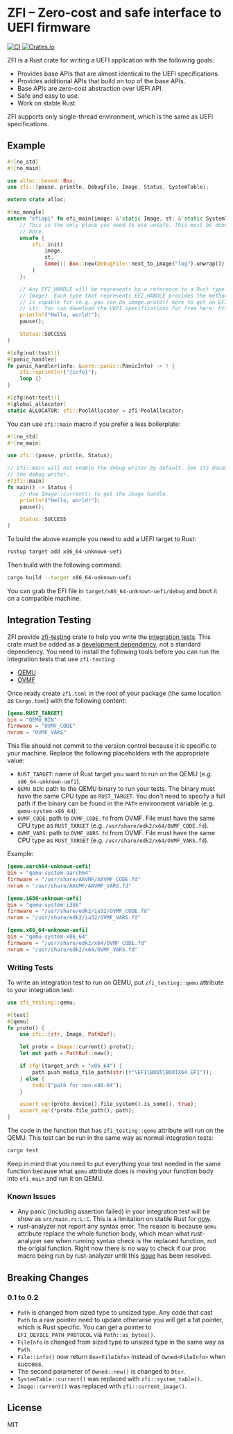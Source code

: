 # ZFI – Zero-cost and safe interface to UEFI firmware
[![CI](https://github.com/ultimicro/zfi/actions/workflows/ci.yml/badge.svg)](https://github.com/ultimicro/zfi/actions/workflows/ci.yml)
[![Crates.io](https://img.shields.io/crates/v/zfi)](https://crates.io/crates/zfi)

ZFI is a Rust crate for writing a UEFI application with the following goals:

- Provides base APIs that are almost identical to the UEFI specifications.
- Provides additional APIs that build on top of the base APIs.
- Base APIs are zero-cost abstraction over UEFI API.
- Safe and easy to use.
- Work on stable Rust.

ZFI supports only single-thread environment, which is the same as UEFI specifications.

## Example

```rust
#![no_std]
#![no_main]

use alloc::boxed::Box;
use zfi::{pause, println, DebugFile, Image, Status, SystemTable};

extern crate alloc;

#[no_mangle]
extern "efiapi" fn efi_main(image: &'static Image, st: &'static SystemTable) -> Status {
    // This is the only place you need to use unsafe. This must be done immediately after landing
    // here.
    unsafe {
        zfi::init(
            image,
            st,
            Some(|| Box::new(DebugFile::next_to_image("log").unwrap())),
        )
    };

    // Any EFI_HANDLE will be represents by a reference to a Rust type (e.g. image here is a type of
    // Image). Each type that represents EFI_HANDLE provides the methods to access any protocols it
    // is capable for (e.g. you can do image.proto() here to get an EFI_LOADED_IMAGE_PROTOCOL from
    // it). You can download the UEFI specifications for free here: https://uefi.org/specifications
    println!("Hello, world!");
    pause();

    Status::SUCCESS
}

#[cfg(not(test))]
#[panic_handler]
fn panic_handler(info: &core::panic::PanicInfo) -> ! {
    zfi::eprintln!("{info}");
    loop {}
}

#[cfg(not(test))]
#[global_allocator]
static ALLOCATOR: zfi::PoolAllocator = zfi:PoolAllocator;
```

You can use `zfi::main` macro if you prefer a less boilerplate:

```rust
#![no_std]
#![no_main]

use zfi::{pause, println, Status};

// zfi::main will not enable the debug writer by default. See its documentation to see how to enable
// the debug writer.
#[zfi::main]
fn main() -> Status {
    // Use Image::current() to get the image handle.
    println!("Hello, world!");
    pause();

    Status::SUCCESS
}
```

To build the above example you need to add a UEFI target to Rust:

```sh
rustup target add x86_64-unknown-uefi
```

Then build with the following command:

```sh
cargo build --target x86_64-unknown-uefi
```

You can grab the EFI file in `target/x86_64-unknown-uefi/debug` and boot it on a compatible machine.

## Integration Testing

ZFI provide [zfi-testing](https://crates.io/crates/zfi-testing) crate to help you write the
[integration tests](https://doc.rust-lang.org/rust-by-example/testing/integration_testing.html).
This crate must be added as a
[development dependency](https://doc.rust-lang.org/rust-by-example/testing/dev_dependencies.html),
not a standard dependency. You need to install the following tools before you can run the
integration tests that use `zfi-testing`:

- [QEMU](https://www.qemu.org)
- [OVMF](https://github.com/tianocore/tianocore.github.io/wiki/OVMF)

Once ready create `zfi.toml` in the root of your package (the same location as `Cargo.toml`) with
the following content:

```toml
[qemu.RUST_TARGET]
bin = "QEMU_BIN"
firmware = "OVMF_CODE"
nvram = "OVMF_VARS"
```

This file should not commit to the version control because it is specific to your machine. Replace
the following placeholders with the appropriate value:

- `RUST_TARGET`: name of Rust target you want to run on the QEMU (e.g. `x86_64-unknown-uefi`).
- `QEMU_BIN`: path to the QEMU binary to run your tests. The binary must have the same CPU type as
  `RUST_TARGET`. You don't need to specify a full path if the binary can be found in the `PATH`
  environment variable (e.g. `qemu-system-x86_64`).
- `OVMF_CODE`: path to `OVMF_CODE.fd` from OVMF. File must have the same CPU type as `RUST_TARGET`
  (e.g. `/usr/share/edk2/x64/OVMF_CODE.fd`).
- `OVMF_VARS`: path to `OVMF_VARS.fd` from OVMF. File must have the same CPU type as `RUST_TARGET`
  (e.g. `/usr/share/edk2/x64/OVMF_VARS.fd`).

Example:

```toml
[qemu.aarch64-unknown-uefi]
bin = "qemu-system-aarch64"
firmware = "/usr/share/AAVMF/AAVMF_CODE.fd"
nvram = "/usr/share/AAVMF/AAVMF_VARS.fd"

[qemu.i686-unknown-uefi]
bin = "qemu-system-i386"
firmware = "/usr/share/edk2/ia32/OVMF_CODE.fd"
nvram = "/usr/share/edk2/ia32/OVMF_VARS.fd"

[qemu.x86_64-unknown-uefi]
bin = "qemu-system-x86_64"
firmware = "/usr/share/edk2/x64/OVMF_CODE.fd"
nvram = "/usr/share/edk2/x64/OVMF_VARS.fd"
```

### Writing Tests

To write an integration test to run on QEMU, put `zfi_testing::qemu` attribute to your integration
test:

```rust
use zfi_testing::qemu;

#[test]
#[qemu]
fn proto() {
    use zfi::{str, Image, PathBuf};

    let proto = Image::current().proto();
    let mut path = PathBuf::new();

    if cfg!(target_arch = "x86_64") {
        path.push_media_file_path(str!(r"\EFI\BOOT\BOOTX64.EFI"));
    } else {
        todo!("path for non-x86-64");
    }

    assert_eq!(proto.device().file_system().is_some(), true);
    assert_eq!(*proto.file_path(), path);
}
```

The code in the function that has `zfi_testing::qemu` attribute will run on the QEMU. This test can
be run in the same way as normal integration tests:

```sh
cargo test
```

Keep in mind that you need to put everything your test needed in the same function because what
`qemu` attribute does is moving your function body into `efi_main` and run it on QEMU.

### Known Issues

- Any panic (including assertion failed) in your integration test will be show as `src/main.rs:L:C`.
  This is a limitation on stable Rust for [now](https://github.com/rust-lang/rust/issues/54725).
- rust-analyzer not report any syntax error. The reason is because `qemu` attribute replace the
  whole function body, which mean what rust-analyzer see when running syntax check is the replaced
  function, not the origial function. Right now there is no way to check if our proc macro being run
  by rust-analyzer until this [issue](https://github.com/rust-lang/rust-analyzer/issues/13731) has
  been resolved.

## Breaking Changes

### 0.1 to 0.2

- `Path` is changed from sized type to unsized type. Any code that cast `Path` to a raw pointer need
  to update otherwise you will get a fat pointer, which is Rust specific. You can get a pointer to
  `EFI_DEVICE_PATH_PROTOCOL` via `Path::as_bytes()`.
- `FileInfo` is changed from sized type to unsized type in the same way as `Path`.
- `File::info()` now return `Box<FileInfo>` instead of `Owned<FileInfo>` when success.
- The second parameter of `Owned::new()` is changed to `Dtor`.
- `SystemTable::current()` was replaced with `zfi::system_table()`.
- `Image::current()` was replaced with `zfi::current_image()`.

## License

MIT
